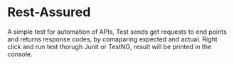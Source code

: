 # Rest-Assured
A simple test for automation of APIs,
Test sends get requests to end points and returns response codes, by comaparing expected and actual.
Right click and run test thorugh Junit or TestNG, result will be printed in the console.
